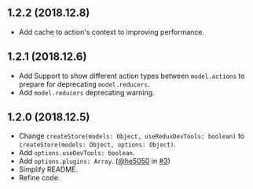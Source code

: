 ## 1.2.2 (2018.12.8)

* Add cache to action's context to improving performance.

## 1.2.1 (2018.12.6)

* Add Support to show different action types between `model.actions` to prepare for deprecating `model.reducers`.
* Add `model.reducers` deprecating warning.

## 1.2.0 (2018.12.5)

* Change `createStore(models: Object, useReduxDevTools: boolean)` to `createStore(models: Object, options: Object)`.
* Add `options.useDevTools: boolean`.
* Add `options.plugins: Array`. ([@he5050](https://github.com/he5050) in [#3](https://github.com/nanxiaobei/retalk/issues/3))
* Simplify README.
* Refine code.
